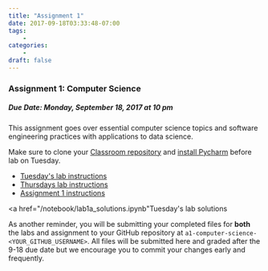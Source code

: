 ```yaml
---
title: "Assignment 1"
date: 2017-09-18T03:33:48-07:00
tags:
    -
categories:
    -
draft: false
---
```


<h3>Assignment 1: Computer Science</h3>
<h5>Due Date: Monday, September 18, 2017 at 10 pm</h5>

This assignment goes over essential computer science topics and software
engineering practices with applications to data science.

Make sure to clone your [Classroom repository]()
and [install Pycharm](https://docs.google.com/a/brown.edu/document/d/1-be-XHwFqKFYyOXjDbW6WAiG8OERUl_nYNmYqVWzn1o/edit)
before lab on Tuesday.

* [Tuesday's lab instructions](https://www.google.com/url?q=https://docs.google.com/document/d/1MXz-7xD6i69lfddQbem82dedB55u9TmKovfo5r4WSLY/edit)
* [Thursdays lab instructions](https://www.google.com/url?q=https://docs.google.com/document/u/1/d/1-yIG-5HzkAxUOhOp_EQC0VIlwvaXsYRszygpiYGP3FQ/edit)
* [Assignment 1 instructions](https://docs.google.com/document/d/1XFy_pNObZvtEy58lavlM4pLrn4WfEjPQJ-hYJOKIh68/edit)

<a href="/notebook/lab1a_solutions.ipynb"Tuesday's lab solutions</a>

As another reminder, you will be submitting your completed files for __both__ the
labs and assignment to your GitHub repository at
`a1-computer-science-<YOUR_GITHUB_USERNAME>`.  All files will be submitted here and graded after the 9-18 due date but we encourage you to commit your changes early and frequently.
